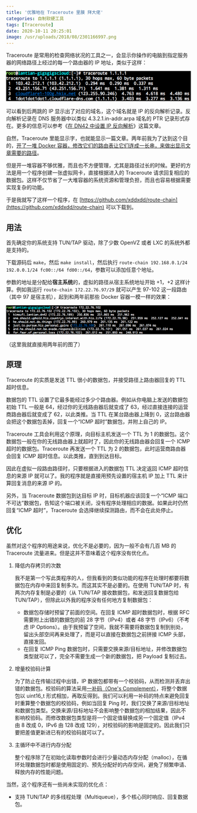 ```yaml
---
title: '优雅地在 Traceroute 里膜 拜大佬'
categories: 自制软硬工具
tags: [Traceroute]
date: 2020-10-11 20:25:01
image: /usr/uploads/2018/08/2301166997.png
---
```


Traceroute 是常用的检查网络状况的工具之一，会显示你操作的电脑到指定服务器的网络路径上经过的每一个路由器的 IP 地址，类似于这样：

![Traceroute 示例](../../../../usr/uploads/2018/08/2301166997.png)

可以看到后两跳的 IP 显示出了对应的域名，这个域名就是 IP 的反向解析记录。反向解析记录在 DNS 服务器中以类似 4.3.2.1.in-addr.arpa 域名的 PTR 记录形式存在。更多的信息可以参考《[在 DN42 中设置 IP 反向解析](/article/modify-website/dn42-ip-reverse-record.lantian)》这篇文章。

自然，Traceroute 里能显示字，也就能显示一篇文章。两年前我为了达到这个目的，[开了一堆 Docker 容器，修改它们的路由表让它们连成一长串，来做出显示文章需要的路径](/article/modify-website/dn42-ip-reverse-record.lantian)。

但是开一堆容器不够优雅，而且也不方便管理，尤其是路径过长的时候。更好的方法是用一个程序创建一张虚拟网卡，直接根据进入的 Traceroute 请求回复相应的数据包。这样不仅节省了一大堆容器的系统资源和管理负担，而且也容易根据需要实现复杂的功能。

于是我就写了这样一个程序，在 [https://github.com/xddxdd/route-chain](https://github.com/xddxdd/route-chain) 可以下载到。

用法
----

首先确定你的系统支持 TUN/TAP 驱动，除了少数 OpenVZ 或者 LXC 的系统外都是支持的。

下载源码后 `make`，然后 `make install`，然后执行 `route-chain 192.168.0.1/24 192.0.0.1/24 fc00::/64 fd00::/64`，参数可以添加任意个地址。

参数的地址是分配给**宿主系统**的，虚拟的路径从宿主系统地址开始 +1，+2 这样计算。例如我运行 `route-chain 172.22.76.97/29` 就可以产生 97-102 这一段路由（其中 97 是宿主机），起到和两年前那些 Docker 容器一模一样的效果：

![Traceroute 效果](../../../../usr/uploads/2018/08/1311499371.png)

（这里我就直接用两年前的图了）

原理
----

Traceroute 的实质是发送 TTL 很小的数据包，并接受路径上路由器回复的 TTL 超时信息。

数据包的 TTL 设置了它最多能经过多少个路由器。例如从你电脑上发送的数据包初始 TTL 一般是 64，经过你的无线路由器后就变成了 63，经过直接连接的运营商路由器后就变成了 62，以此类推。当 TTL 在某台路由器上降到 0，这台路由器会把这个数据包丢掉，回复一个“ICMP 超时”数据包，并附上自己的 IP。

Traceroute 工具会利用这个原理，向目标主机发送一个 TTL 为 1 的数据包。这个数据包一般在你的无线路由器上就超时了，因此你的无线路由器会回复一个 ICMP 超时的数据包。Traceroute 再发送一个 TTL 为 2 的数据包，此时运营商路由器会回复 ICMP 超时信息。以此类推，直到到达目标。

因此在虚拟一段路由路径时，只要根据进入的数据包 TTL 决定返回 ICMP 超时信息的来源 IP 就可以了。我的程序就是直接用预先设置的宿主机 IP 加上 TTL 来计算回复消息的来源 IP 的。

另外，当 Traceroute 数据包到达目标 IP 时，目标机器应该回复一个“ICMP 端口不可达”数据包，告知这个端口被关闭，没有程序处理相应的数据。如果此时仍然回复“ICMP 超时”，Traceroute 会选择继续探测路由，而不会在此处停止。

优化
----

虽然对这个程序的用途来说，优化不是必要的，因为一般不会有几百 MB 的 Traceroute 流量进来。但是这并不意味着这个程序没有优化点。

1. 降低内存拷贝的次数

   我不是第一个写此类程序的人，但我看到的类似功能的程序在处理时都要将数据包在内存中来回复制多次。而这其实不是必要的。在使用 TUN/TAP 时，有两次内存复制是必要的（从 TUN/TAP 接收数据包，和发送回复数据包给 TUN/TAP），但除此以外我的程序没有任何地方复制数据包：

   - 数据包存储时预留了前面的空间。在回复 ICMP 超时数据包时，根据 RFC 需要附上出错的数据包的前 28 字节（IPv4）或者 48 字节（IPv6）（不考虑 IP Options）。由于我预留了空间，我就不需要将数据包复制到别处，留出头部空间再来处理了，而是可以直接在数据包之前拼接 ICMP 头部，直接发回。
   - 在回复 ICMP Ping 数据包时，只需要交换来源/目标地址，并修改数据包类型就可以了，完全不需要生成一个新的数据包，把 Payload 复制过去。

2. 增量校验码计算

   为了防止在传输过程中出错，IP 数据包都带有一个校验码，从而检测并丢弃出错的数据包。校验码的算法采用[一补码（One's Complement）](https://zh.wikipedia.org/wiki/%E4%B8%80%E8%A3%9C%E6%95%B8)，将整个数据包以 uint16_t 形式相加，再取反得到。我们可以利用一补码的特点来避免回复时重算整个数据包的校验码，例如当回复 Ping 时，我们交换了来源/目标地址和数据包类型。交换来源/目标地址不会影响整个数据包的相加结果，因此不影响校验码。而修改数据包类型是将一个固定值替换成另一个固定值（IPv4 由 8 改成 0，IPv6 由 128 改成 129），对校验码的影响是固定的。因此我们只要把差值更新进已有的校验码就可以了。

3. 主循环中不进行内存分配

   整个程序除了在初始化读取参数时会进行少量动态内存分配（malloc），在循环处理数据包时都是使用固定的、预先分配好的内存空间，避免了频繁申请、释放内存的性能问题。

当然，这个程序还有一些尚未实现的优化点：

- 支持 TUN/TAP 的多线程处理（Multiqueue），多个核心同时响应、回复数据包。
